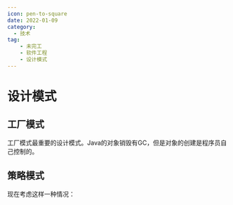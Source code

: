 ```yaml
---
icon: pen-to-square
date: 2022-01-09
category:
  - 技术
tag:
    - 未完工
    - 软件工程
    - 设计模式
---
```

# 设计模式

## 工厂模式
工厂模式最重要的设计模式。Java的对象销毁有GC，但是对象的创建是程序员自己控制的。

## 策略模式
现在考虑这样一种情况：
